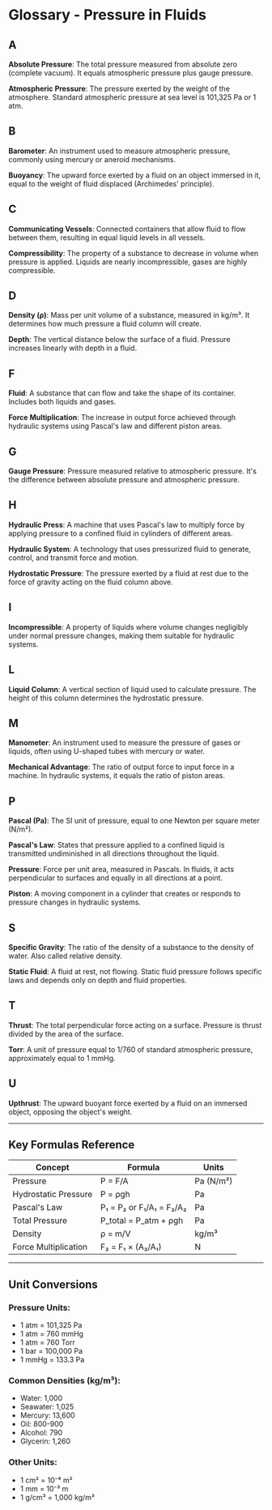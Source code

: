 # Glossary - Pressure in Fluids

## A

**Absolute Pressure**: The total pressure measured from absolute zero (complete vacuum). It equals atmospheric pressure plus gauge pressure.

**Atmospheric Pressure**: The pressure exerted by the weight of the atmosphere. Standard atmospheric pressure at sea level is 101,325 Pa or 1 atm.

## B

**Barometer**: An instrument used to measure atmospheric pressure, commonly using mercury or aneroid mechanisms.

**Buoyancy**: The upward force exerted by a fluid on an object immersed in it, equal to the weight of fluid displaced (Archimedes' principle).

## C

**Communicating Vessels**: Connected containers that allow fluid to flow between them, resulting in equal liquid levels in all vessels.

**Compressibility**: The property of a substance to decrease in volume when pressure is applied. Liquids are nearly incompressible, gases are highly compressible.

## D

**Density (ρ)**: Mass per unit volume of a substance, measured in kg/m³. It determines how much pressure a fluid column will create.

**Depth**: The vertical distance below the surface of a fluid. Pressure increases linearly with depth in a fluid.

## F

**Fluid**: A substance that can flow and take the shape of its container. Includes both liquids and gases.

**Force Multiplication**: The increase in output force achieved through hydraulic systems using Pascal's law and different piston areas.

## G

**Gauge Pressure**: Pressure measured relative to atmospheric pressure. It's the difference between absolute pressure and atmospheric pressure.

## H

**Hydraulic Press**: A machine that uses Pascal's law to multiply force by applying pressure to a confined fluid in cylinders of different areas.

**Hydraulic System**: A technology that uses pressurized fluid to generate, control, and transmit force and motion.

**Hydrostatic Pressure**: The pressure exerted by a fluid at rest due to the force of gravity acting on the fluid column above.

## I

**Incompressible**: A property of liquids where volume changes negligibly under normal pressure changes, making them suitable for hydraulic systems.

## L

**Liquid Column**: A vertical section of liquid used to calculate pressure. The height of this column determines the hydrostatic pressure.

## M

**Manometer**: An instrument used to measure the pressure of gases or liquids, often using U-shaped tubes with mercury or water.

**Mechanical Advantage**: The ratio of output force to input force in a machine. In hydraulic systems, it equals the ratio of piston areas.

## P

**Pascal (Pa)**: The SI unit of pressure, equal to one Newton per square meter (N/m²).

**Pascal's Law**: States that pressure applied to a confined liquid is transmitted undiminished in all directions throughout the liquid.

**Pressure**: Force per unit area, measured in Pascals. In fluids, it acts perpendicular to surfaces and equally in all directions at a point.

**Piston**: A moving component in a cylinder that creates or responds to pressure changes in hydraulic systems.

## S

**Specific Gravity**: The ratio of the density of a substance to the density of water. Also called relative density.

**Static Fluid**: A fluid at rest, not flowing. Static fluid pressure follows specific laws and depends only on depth and fluid properties.

## T

**Thrust**: The total perpendicular force acting on a surface. Pressure is thrust divided by the area of the surface.

**Torr**: A unit of pressure equal to 1/760 of standard atmospheric pressure, approximately equal to 1 mmHg.

## U

**Upthrust**: The upward buoyant force exerted by a fluid on an immersed object, opposing the object's weight.

---

## Key Formulas Reference

| Concept | Formula | Units |
|---------|---------|--------|
| Pressure | P = F/A | Pa (N/m²) |
| Hydrostatic Pressure | P = ρgh | Pa |
| Pascal's Law | P₁ = P₂ or F₁/A₁ = F₂/A₂ | Pa |
| Total Pressure | P_total = P_atm + ρgh | Pa |
| Density | ρ = m/V | kg/m³ |
| Force Multiplication | F₂ = F₁ × (A₂/A₁) | N |

---

## Unit Conversions

### Pressure Units:
- 1 atm = 101,325 Pa
- 1 atm = 760 mmHg
- 1 atm = 760 Torr
- 1 bar = 100,000 Pa
- 1 mmHg = 133.3 Pa

### Common Densities (kg/m³):
- Water: 1,000
- Seawater: 1,025
- Mercury: 13,600
- Oil: 800-900
- Alcohol: 790
- Glycerin: 1,260

### Other Units:
- 1 cm² = 10⁻⁴ m²
- 1 mm = 10⁻³ m
- 1 g/cm³ = 1,000 kg/m³